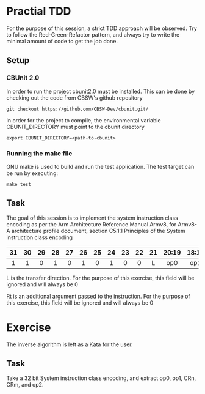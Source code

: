 # Practial TDD

For the purpose of this session, a strict TDD approach will be observed. Try to follow the Red-Green-Refactor pattern, and always try to write the minimal amount of code to get the job done.

## Setup

### CBUnit 2.0

In order to run the project cbunit2.0 must be installed. This can be done by checking out the code from CBSW's github repository

```
git checkout https://github.com/CBSW-Dev/cbunit.git/
```

In order for the project to compile, the environmental variable CBUNIT_DIRECTORY must point to the cbunit directory

```
export CBUNIT_DIRECTORY=<path-to-cbunit>
```

### Running the make file

GNU make is used to build and run the test application. The test target can be run by executing:

```
make test
```

## Task

The goal of this session is to implement the system instruction class encoding as per the Arm Architecture Reference Manual Armv8, for Armv8-A architecture profile document, section C5.1.1 Principles of the System instruction class encoding

| 31 | 30 | 29 | 28 | 27 | 26 | 25 | 24 | 23 | 22 | 21 | 20:19 | 18:16 | 15:12 | 11:08 | 07:05 | 04:00 |
|:--:|:--:|:--:|:--:|:--:|:--:|:--:|:--:|:--:|:--:|:--:|:-----:|:-----:|:-----:|:-----:|:-----:|:-----:|
| 1  | 1  | 0  | 1  | 0  | 1  | 0  | 1  | 0  | 0  | L  |  op0  |  op1  |  CRn  |  CRm  |  op2  |  Rt   |


L is the transfer direction. For the purpose of this exercise, this field will be ignored and will always be 0


Rt is an additional argument passed to the instruction. For the purpose of this exercise, this field will be ignored and will always be 0

# Exercise

The inverse algorithm is left as a Kata for the user.

## Task

Take a 32 bit System instruction class encoding, and extract op0, op1, CRn, CRm, and op2.